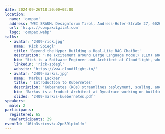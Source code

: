 ```yaml
---
date: 2024-09-26T18:30:00+02:00
location:
  name: 'compax'
  address: 'WEI SRAUM. Designforum Tirol, Andreas-Hofer-Straße 27, 6020 Innsbruck'
  url: 'https://compaxdigital.com'
  logo: 'compax.webp'
talks:
  - avatar: '2409-rick.jpg'
    name: 'Rick Spiegl'
    title: 'Beyond the Hype: Building a Real-Life RAG ChatBot'
    description: "The excitement around Large Language Models (LLM) and Generative AI (GenAI) has finally reached businesses everywhere, all dealing with data in different formats and qualities. In this talk, I'll walk you through a Retrieval Augmented Generation (RAG) ChatBot project using Azure Cloud infrastructure with Confluence and Jira as data sources. We'll cover the journey from initial idea to a working minimum viable product (MVP), sharing technical challenges architectural decisions, and lessons learned along the way. This talk will balance technical details with business requirements, providing a practical overview of what it takes to build a RAG ChatBot. Join me for some insights, real-world experiences, and a few laughs as we navigate the world of GenAI together."
    bio: "Rick is a Software Engineer and Architect at Cloudflight, where he provides technical leadership to both customers and team members. With a solid background in the JVM ecosystem, working extensively with Java, Kotlin, and Spring Boot, Rick has spent the last year expanding his expertise to include cloud-native application development, focusing on Generative AI solutions primarily on Azure. When he's not pushing the boundaries of technology at work, he enjoys the tranquility of the mountains."
    linkedin: 'rick-spiegl'
    website: 'https://www.cloudflight.io/'
  - avatar: '2409-markus.jpg'
    name: 'Markus Lackner'
    title: ' Introduction to Kubernetes'
    description: 'Kubernetes (K8s) streamlines deployment, scaling, and management of containerized applications. In this talk, we’ll explore the history of Kubernetes, talk about the relationship with Docker and look at some of the core concepts. Several live demos will also be presented.'
    bio: 'Markus is a Product Architect at Dynatrace working on building an internal platform delivering Dynatrace Services into a multi-cloud, multi-tenant environment based on Kubernetes. With 25 years of experience starting as a Java Developer, followed by many years as Software Architect he is nowadays focused on CI/CD and Kubernetes.'
    slides: '2409-markus-kuebernetes.pdf'
speakers:
  male: 2
participants:
  registered: 65
  newParticipants: 29
eventId: '56tn3sricvvkvu2pe39lptmlfm'
---
```


